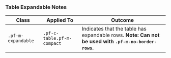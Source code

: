 ### Table Expandable Notes

| Class | Applied To | Outcome |
| -- | -- | -- |
| `.pf-m-expandable` | `.pf-c-table.pf-m-compact` | Indicates that the table has expandable rows. **Note: Can not be used with `.pf-m-no-border-rows`.** |
